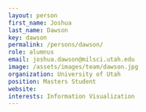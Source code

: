 ```yaml
---
layout: person
first_name: Joshua
last_name: Dawson
key: dawson
permalink: /persons/dawson/
role: alumnus
email: joshua.dawson@milsci.utah.edu
image: /assets/images/team/dawson.jpg
organization: University of Utah
position: Masters Student
website:
interests: Information Visualization
---
```


